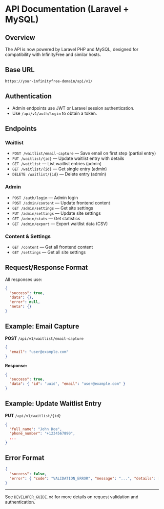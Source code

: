 # API Documentation (Laravel + MySQL)

## Overview

The API is now powered by Laravel PHP and MySQL, designed for compatibility with InfinityFree and similar hosts.

## Base URL

```
https://your-infinityfree-domain/api/v1/
```

## Authentication

- Admin endpoints use JWT or Laravel session authentication.
- Use `/api/v1/auth/login` to obtain a token.

## Endpoints

### Waitlist

- `POST /waitlist/email-capture` — Save email on first step (partial entry)
- `PUT /waitlist/{id}` — Update waitlist entry with details
- `GET /waitlist` — List waitlist entries (admin)
- `GET /waitlist/{id}` — Get single entry (admin)
- `DELETE /waitlist/{id}` — Delete entry (admin)

### Admin

- `POST /auth/login` — Admin login
- `POST /admin/content` — Update frontend content
- `GET /admin/settings` — Get site settings
- `PUT /admin/settings` — Update site settings
- `GET /admin/stats` — Get statistics
- `GET /admin/export` — Export waitlist data (CSV)

### Content & Settings

- `GET /content` — Get all frontend content
- `GET /settings` — Get all site settings

## Request/Response Format

All responses use:

```json
{
  "success": true,
  "data": {},
  "error": null,
  "meta": {}
}
```

## Example: Email Capture

**POST** `/api/v1/waitlist/email-capture`

```json
{
  "email": "user@example.com"
}
```

**Response:**

```json
{
  "success": true,
  "data": { "id": "uuid", "email": "user@example.com" }
}
```

## Example: Update Waitlist Entry

**PUT** `/api/v1/waitlist/{id}`

```json
{
  "full_name": "John Doe",
  "phone_number": "+1234567890",
  ...
}
```

## Error Format

```json
{
  "success": false,
  "error": { "code": "VALIDATION_ERROR", "message": "...", "details": [] }
}
```

---

See `DEVELOPER_GUIDE.md` for more details on request validation and authentication.